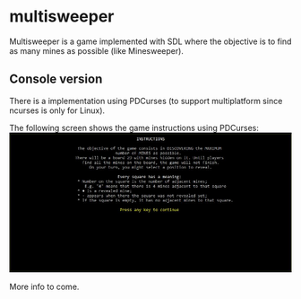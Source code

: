 # multisweeper
Multisweeper is a game implemented with SDL where the objective is to find as many mines as possible (like Minesweeper). 

## Console version
There is a implementation using PDCurses (to support multiplatform since ncurses is only for Linux).

The following screen shows the game instructions using PDCurses:
![alt tag](https://raw.githubusercontent.com/dbtdsilva/multisweeper/master/Samples/instructions.jpg)

More info to come.
